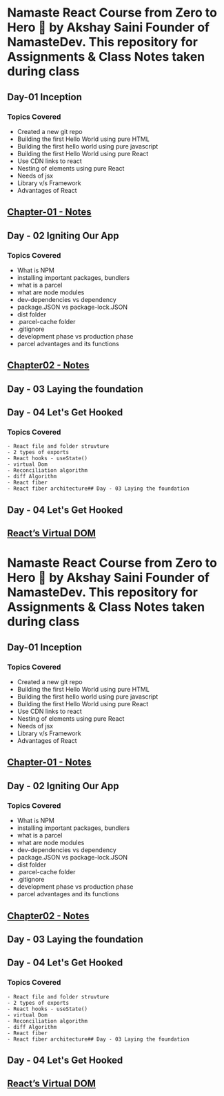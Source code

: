 # Namaste React  Course from Zero to Hero 🚀 by Akshay Saini Founder of NamasteDev. This repository for Assignments & Class Notes taken during class

## Day-01 Inception
### Topics Covered
 - Created a new git repo
 - Building the first Hello World using pure HTML
 - Building the first hello world using pure javascript
 - Building the first Hello World using pure React
 - Use CDN links to react
 - Nesting of elements using pure React
 - Needs of jsx
 - Library v/s Framework
 - Advantages of React
## [Chapter-01 - Notes](https://drive.google.com/file/d/1Pilz17_vJsfJOcq_mOp403ZAhi9rSts8/view)

## Day - 02  Igniting Our App
### Topics Covered
  - What is NPM
  - installing important packages, bundlers
  - what is a parcel
  - what are node modules
  - dev-dependencies vs dependency
  - package.JSON vs package-lock.JSON
  - dist folder
  - .parcel-cache folder
  - .gitignore
  - development phase vs production phase
  - parcel advantages and its functions
## [Chapter02 - Notes](https://drive.google.com/file/d/1iJ3IOkTpyDOqgDRsJM_EDLu78zURNw2I/view)

## Day - 03 Laying the foundation
## Day - 04 Let's Get Hooked
### Topics Covered 
    - React file and folder struvture
    - 2 types of exports
    - React hooks - useState()
    - virtual Dom
    - Reconciliation algorithm
    - diff Algorithm
    - React fiber
    - React fiber architecture## Day - 03 Laying the foundation
## Day - 04 Let's Get Hooked
## [React’s Virtual DOM](https://javascript.plainenglish.io/react-the-virtual-dom-comprehensive-guide-acd19c5e327a)


# Namaste React  Course from Zero to Hero 🚀 by Akshay Saini Founder of NamasteDev. This repository for Assignments & Class Notes taken during class

## Day-01 Inception
### Topics Covered
 - Created a new git repo
 - Building the first Hello World using pure HTML
 - Building the first hello world using pure javascript
 - Building the first Hello World using pure React
 - Use CDN links to react
 - Nesting of elements using pure React
 - Needs of jsx
 - Library v/s Framework
 - Advantages of React
## [Chapter-01 - Notes](https://drive.google.com/file/d/1Pilz17_vJsfJOcq_mOp403ZAhi9rSts8/view)

## Day - 02  Igniting Our App
### Topics Covered
  - What is NPM
  - installing important packages, bundlers
  - what is a parcel
  - what are node modules
  - dev-dependencies vs dependency
  - package.JSON vs package-lock.JSON
  - dist folder
  - .parcel-cache folder
  - .gitignore
  - development phase vs production phase
  - parcel advantages and its functions
## [Chapter02 - Notes](https://drive.google.com/file/d/1iJ3IOkTpyDOqgDRsJM_EDLu78zURNw2I/view)

## Day - 03 Laying the foundation
## Day - 04 Let's Get Hooked
### Topics Covered 
    - React file and folder struvture
    - 2 types of exports
    - React hooks - useState()
    - virtual Dom
    - Reconciliation algorithm
    - diff Algorithm
    - React fiber
    - React fiber architecture## Day - 03 Laying the foundation
## Day - 04 Let's Get Hooked
## [React’s Virtual DOM](https://javascript.plainenglish.io/react-the-virtual-dom-comprehensive-guide-acd19c5e327a)


